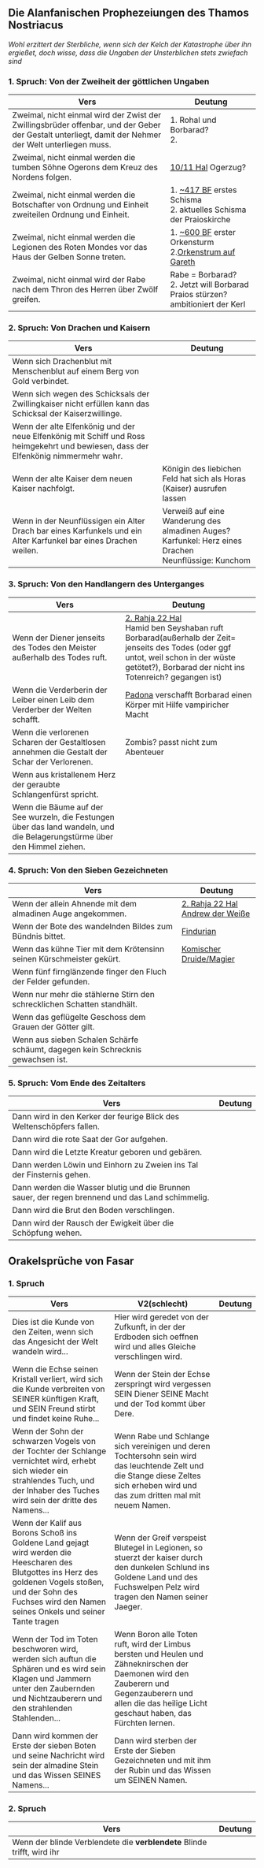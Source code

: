 ## Die Alanfanischen Prophezeiungen des Thamos Nostriacus

*Wohl erzittert der Sterbliche, wenn sich der Kelch der Katastrophe über ihn ergießet, doch wisse, dass die Ungaben der Unsterblichen stets zwiefach sind*

### 1. Spruch: Von der Zweiheit der göttlichen Ungaben
| Vers                                                                                                                                                 | Deutung                                                                                                      |
| ---------------------------------------------------------------------------------------------------------------------------------------------------- | ------------------------------------------------------------------------------------------------------------ |
| Zweimal, nicht einmal wird der Zwist der Zwillingsbrüder offenbar, und der Geber der Gestalt unterliegt, damit der Nehmer der Welt unterliegen muss. | 1. Rohal und Borbarad?<br>2.                                                                                 |
| Zweimal, nicht einmal werden die tumben Söhne Ogerons dem Kreuz des Nordens folgen.                                                                  | [10/11 Hal](Geschichte.md#10/11%20Hal) Ogerzug?                                                              |
| Zweimal, nicht einmal werden die Botschafter von Ordnung und Einheit zweiteilen Ordnung und Einheit.                                                 | 1. [~417 BF](Geschichte.md#~417%20BF) erstes Schisma<br>2. aktuelles Schisma der Praioskirche                |
| Zweimal, nicht einmal werden die Legionen des Roten Mondes vor das Haus der Gelben Sonne treten.                                                     | 1. [~600 BF](Geschichte.md#~600%20BF) erster Orkensturm<br>2.[Orkenstrum auf Gareth](Geschichte.md#18%20Hal) |
| Zweimal, nicht einmal wird der Rabe nach dem Thron des Herren über Zwölf greifen.                                                                    | Rabe = Borbarad?<br>2. Jetzt will Borbarad Praios stürzen? ambitioniert der Kerl                             |

### 2. Spruch: Von Drachen und Kaisern 
| Vers                                                                                                                                | Deutung                                                                                                   |
| ----------------------------------------------------------------------------------------------------------------------------------- | --------------------------------------------------------------------------------------------------------- |
| Wenn sich Drachenblut mit Menschenblut auf einem Berg von Gold verbindet.                                                           |                                                                                                           |
| Wenn sich wegen des Schicksals der Zwillingkaiser nicht erfüllen kann das Schicksal der Kaiserzwillinge.                            |                                                                                                           |
| Wenn der alte Elfenkönig und der neue Elfenkönig mit Schiff und Ross heimgekehrt und bewiesen, dass der Elfenkönig nimmermehr wahr. |                                                                                                           |
| Wenn der alte Kaiser dem neuen Kaiser nachfolgt.                                                                                    | Königin des liebichen Feld hat sich als Horas (Kaiser) ausrufen lassen                                    |
| Wenn in der Neunflüssigen ein Alter Drach bar eines Karfunkels und ein Alter Karfunkel bar eines Drachen weilen.                    | Verweiß auf eine Wanderung des almadinen Auges?<br>Karfunkel: Herz eines Drachen<br>Neunflüssige: Kunchom |

### 3. Spruch: Von den Handlangern des Unterganges 
| Vers                                                                                                                      | Deutung                                                                                                                                                                                                                                 |
| ------------------------------------------------------------------------------------------------------------------------- | --------------------------------------------------------------------------------------------------------------------------------------------------------------------------------------------------------------------------------------- |
| Wenn der Diener jenseits des Todes den Meister außerhalb des Todes ruft.                                                  | [2. Rahja 22 Hal](Geschichte.md#2.%20Rahja%2022%20Hal)<br>Hamid ben Seyshaban ruft Borbarad(außerhalb der Zeit= jenseits des Todes (oder ggf untot, weil schon in der wüste getötet?), Borbarad der nicht ins Totenreich? gegangen ist) |
| Wenn die Verderberin der Leiber einen Leib dem Verderber der Welten schafft.                                              | [Padona](Personen.md#Padona) verschafft Borbarad einen Körper mit Hilfe vampiricher Macht                                                                                                                                               |
| Wenn die verlorenen Scharen der Gestaltlosen annehmen die Gestalt der Schar der Verlorenen.                               | Zombis? passt nicht zum Abenteuer                                                                                                                                                                                                       |
| Wenn aus kristallenem Herz der geraubte Schlangenfürst spricht.                                                           |                                                                                                                                                                                                                                         |
| Wenn die Bäume auf der See wurzeln, die Festungen über das land wandeln, und die Belagerungstürme über den Himmel ziehen. |                                                                                                                                                                                                                                         |

### 4. Spruch: Von den Sieben Gezeichneten 
| Vers                                                                            | Deutung                                                                                                                 |
| ------------------------------------------------------------------------------- | ----------------------------------------------------------------------------------------------------------------------- |
| Wenn der allein Ahnende mit dem almadinen Auge angekommen.                      | [2. Rahja 22 Hal](Geschichte.md#2.%20Rahja%2022%20Hal) <br>[Andrew der Weiße](Die%20Gezeichneten.md#Andrew%20der%20Weiße) |
| Wenn der Bote des wandelnden Bildes zum Bündnis bittet.                         | [Findurian](Die%20Gezeichneten.md#Findurian)                                                                            |
| Wenn das kühne Tier mit dem Krötensinn seinen Kürschmeister gekürt.             | [Komischer Druide/Magier](Die%20Gezeichneten.md#Orbrandt)                                                |
| Wenn fünf firnglänzende finger den Fluch der Felder gefunden.                   |                                                                                                                         |
| Wenn nur mehr die stählerne Stirn den schrecklichen Schatten standhält.         |                                                                                                                         |
| Wenn das geflügelte Geschoss dem Grauen der Götter gilt.                        |                                                                                                                         |
| Wenn aus sieben Schalen Schärfe schäumt, dagegen kein Schrecknis gewachsen ist. |                                                                                                                         |

### 5. Spruch: Vom Ende des Zeitalters 
| Vers                                                                                             | Deutung |
| ------------------------------------------------------------------------------------------------ | ------- |
| Dann wird in den Kerker der feurige Blick des Weltenschöpfers fallen.                            |         |
| Dann wird die rote Saat der Gor aufgehen.                                                        |         |
| Dann wird die Letzte Kreatur geboren und gebären.                                                |         |
| Dann werden Löwin und Einhorn zu Zweien ins Tal der Finsternis gehen.                            |         |
| Dann werden die Wasser blutig und die Brunnen sauer, der regen brennend und das Land schimmelig. |         |
| Dann wird die Brut den Boden verschlingen.                                                       |         |
| Dann wird der Rausch der Ewigkeit über die Schöpfung wehen.                                      |         |

## Orakelsprüche von Fasar
### 1. Spruch
| Vers                                                                                                                                                                                                                 | V2(schlecht)                                                                                                                                                                                              | Deutung |
| -------------------------------------------------------------------------------------------------------------------------------------------------------------------------------------------------------------------- | --------------------------------------------------------------------------------------------------------------------------------------------------------------------------------------------------------- | ------- |
| Dies ist die Kunde von den Zeiten, wenn sich das Angesicht der Welt wandeln wird...                                                                                                                                  | Hier wird geredet von der Zufkunft, in der der Erdboden sich oeffnen wird und alles Gleiche verschlingen wird.                                                                                            |         |
| Wenn die Echse seinen Kristall verliert, wird sich die Kunde verbreiten von SEINER künftigen Kraft, und SEIN Freund stirbt und findet keine Ruhe...                                                                  | Wenn der Stein der Echse zerspringt wird vergessen SEIN Diener SEINE Macht und der Tod kommt über Dere.                                                                                                   |         |
| Wenn der Sohn der schwarzen Vogels von der Tochter der Schlange vernichtet wird, erhebt sich wieder ein strahlendes Tuch, und der Inhaber des Tuches wird sein der dritte des Namens...                              | Wenn Rabe und Schlange sich vereinigen und deren Tochtersohn sein wird das leuchtende Zelt und die Stange diese Zeltes sich erheben wird und das zum dritten mal mit neuem Namen.                         |         |
| Wenn der Kalif aus Borons Schoß ins Goldene Land gejagt wird werden die Heescharen des Blutgottes ins Herz des goldenen Vogels stoßen, und der Sohn des Fuchses wird den Namen seines Onkels und seiner Tante tragen | Wenn der Greif verspeist Blutegel in Legionen, so stuerzt der kaiser durch den dunkelen Schlund ins Goldene Land und des Fuchswelpen Pelz wird tragen den Namen seiner Jaeger.                            |         |
| Wenn der Tod im Toten beschworen wird, werden sich auftun die Sphären und es wird sein Klagen und Jammern unter den Zaubernden und Nichtzauberern und den strahlenden Stahlenden...                                  | Wenn Boron alle Toten ruft, wird der Limbus bersten und Heulen und Zähneknirschen der Daemonen wird den Zauberern und Gegenzauberern und allen die das heilige Licht geschaut haben, das Fürchten lernen. |         |
| Dann wird kommen der Erste der sieben Boten und seine Nachricht wird sein der almadine Stein und das Wissen SEINES Namens...                                                                                         | Dann wird sterben der Erste der Sieben Gezeichneten und mit ihm der Rubin und das Wissen um SEINEN Namen.                                                                                                 |         |

### 2. Spruch
| Vers                                                                    | Deutung |
| ----------------------------------------------------------------------- | ------- |
| Wenn der blinde Verblendete die **verblendete** Blinde trifft, wird ihr |         |
